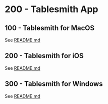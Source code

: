 # 200 - Tablesmith App

## 100 - Tablesmith for MacOS

See [README.md](./100/README.md)

## 200 - Tablesmith for iOS

See [README.md](./200/README.md)

## 300 - Tablesmith for Windows

See [README.md](./300/README.md)
